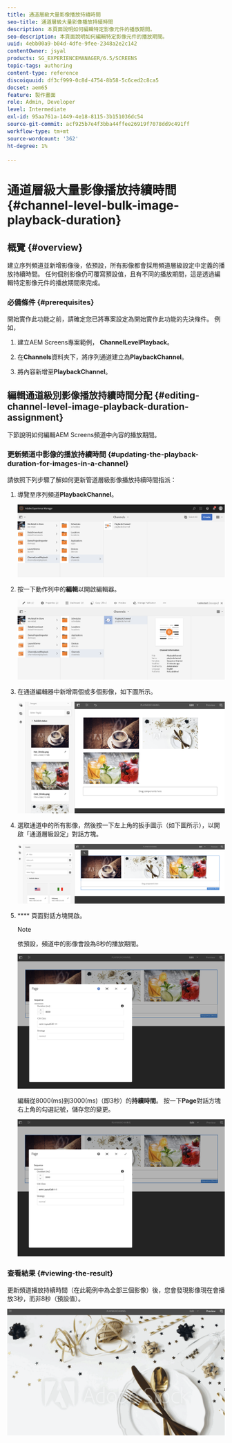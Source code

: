 ```yaml
---
title: 通道層級大量影像播放持續時間
seo-title: 通道層級大量影像播放持續時間
description: 本頁面說明如何編輯特定影像元件的播放期間。
seo-description: 本頁面說明如何編輯特定影像元件的播放期間。
uuid: 4ebb00a9-b04d-4dfe-9fee-2348a2e2c142
contentOwner: jsyal
products: SG_EXPERIENCEMANAGER/6.5/SCREENS
topic-tags: authoring
content-type: reference
discoiquuid: df3cf999-0c8d-4754-8b58-5c6ced2c8ca5
docset: aem65
feature: 製作畫面
role: Admin, Developer
level: Intermediate
exl-id: 95aa761a-1449-4e18-8115-3b151036dc54
source-git-commit: acf925b7e4f3bba44ffee26919f7078dd9c491ff
workflow-type: tm+mt
source-wordcount: '362'
ht-degree: 1%

---
```


# 通道層級大量影像播放持續時間 {#channel-level-bulk-image-playback-duration}

## 概覽 {#overview}

建立序列頻道並新增影像後，依預設，所有影像都會採用頻道層級設定中定義的播放持續時間。 任何個別影像仍可覆寫預設值，且有不同的播放期間，這是透過編輯特定影像元件的播放期間來完成。

### 必備條件 {#prerequisites}

開始實作此功能之前，請確定您已將專案設定為開始實作此功能的先決條件。 例如，

1. 建立AEM Screens專案範例， **ChannelLevelPlayback**。

1. 在&#x200B;**Channels**&#x200B;資料夾下，將序列通道建立為&#x200B;**PlaybackChannel**。

1. 將內容新增至&#x200B;**PlaybackChannel**。

## 編輯通道級別影像播放持續時間分配 {#editing-channel-level-image-playback-duration-assignment}

下節說明如何編輯AEM Screens頻道中內容的播放期間。

### 更新頻道中影像的播放持續時間 {#updating-the-playback-duration-for-images-in-a-channel}

請依照下列步驟了解如何更新管道層級影像播放持續時間指派：

1. 導覽至序列頻道&#x200B;**PlaybackChannel**。

   ![screen_shot_2019-06-24at62818pm](assets/screen_shot_2019-06-24at62818pm.png)

1. 按一下動作列中的&#x200B;**編輯**&#x200B;以開啟編輯器。

   ![screen_shot_2019-06-24at70141pm](assets/screen_shot_2019-06-24at70141pm.png)

1. 在通道編輯器中新增兩個或多個影像，如下圖所示。

   ![screen_shot_2019-06-24at90534pm](assets/screen_shot_2019-06-24at90534pm.png)

1. 選取通道中的所有影像，然後按一下左上角的扳手圖示（如下圖所示），以開啟「通道層級設定」對話方塊。

   ![screen_shot_2019-06-25at95945am](assets/screen_shot_2019-06-25at95945am.png)

1. **** 頁面對話方塊開啟。

   >[!NOTE]
   >依預設，頻道中的影像會設為8秒的播放期間。

   ![screen_shot_2019-06-25at100343am](assets/screen_shot_2019-06-25at100343am.png)

   編輯從8000(ms)到3000(ms)（即3秒）的&#x200B;**持續時間**。 按一下&#x200B;**Page**&#x200B;對話方塊右上角的勾選記號，儲存您的變更。

   ![screen_shot_2019-06-25at101527am](assets/screen_shot_2019-06-25at101527am.png)

### 查看結果 {#viewing-the-result}

更新頻道播放持續時間（在此範例中為全部三個影像）後，您會發現影像現在會播放3秒，而非8秒（預設值）。

![channel_preview](assets/channel_preview.gif)
